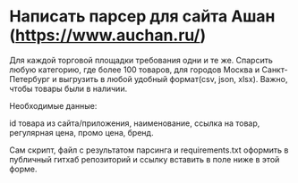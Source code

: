 # Написать парсер для сайта Ашан (https://www.auchan.ru/)

Для каждой торговой площадки требования одни и те же.
Спарсить любую категорию, где более 100 товаров, для городов Москва и Санкт-Петербург и выгрузить в любой удобный формат(csv, json, xlsx). Важно, чтобы товары были в наличии.


Необходимые данные: 

id товара из сайта/приложения,
наименование,
ссылка на товар,
регулярная цена,
промо цена,
бренд.

Сам скрипт, файл с результатом парсинга и requirements.txt оформить в публичный гитхаб репозиторий и ссылку вставить в поле ниже в этой форме.